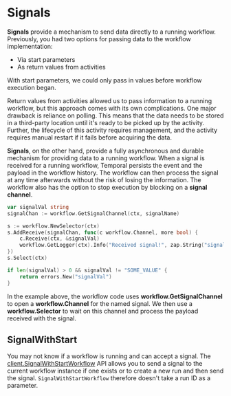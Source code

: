 # Signals

**Signals** provide a mechanism to send data directly to a running workflow. Previously, you had
two options for passing data to the workflow implementation:

* Via start parameters
* As return values from activities

With start parameters, we could only pass in values before workflow execution began.

Return values from activities allowed us to pass information to a running workflow, but this
approach comes with its own complications. One major drawback is reliance on polling. This means
that the data needs to be stored in a third-party location until it's ready to be picked up by
the activity. Further, the lifecycle of this activity requires management, and the activity
requires manual restart if it fails before acquiring the data.

**Signals**, on the other hand, provide a fully asynchronous and durable mechanism for providing data to
a running workflow. When a signal is received for a running workflow, Temporal persists the event
and the payload in the workflow history. The workflow can then process the signal at any time
afterwards without the risk of losing the information. The workflow also has the option to stop
execution by blocking on a **signal channel**.

```go
var signalVal string
signalChan := workflow.GetSignalChannel(ctx, signalName)

s := workflow.NewSelector(ctx)
s.AddReceive(signalChan, func(c workflow.Channel, more bool) {
    c.Receive(ctx, &signalVal)
    workflow.GetLogger(ctx).Info("Received signal!", zap.String("signal", signalName), zap.String("value", signalVal))
})
s.Select(ctx)

if len(signalVal) > 0 && signalVal != "SOME_VALUE" {
    return errors.New("signalVal")
}
```

In the example above, the workflow code uses **workflow.GetSignalChannel** to open a
**workflow.Channel** for the named signal. We then use a **workflow.Selector** to wait on this
channel and process the payload received with the signal.

## SignalWithStart

You may not know if a workflow is running and can accept a signal. The
[client.SignalWithStartWorkflow](https://godoc.org/go.uber.org/cadence/client#Client) API
allows you to send a signal to the current workflow instance if one exists or to create a new
run and then send the signal. `SignalWithStartWorkflow` therefore doesn't take a run ID as a 
parameter.
